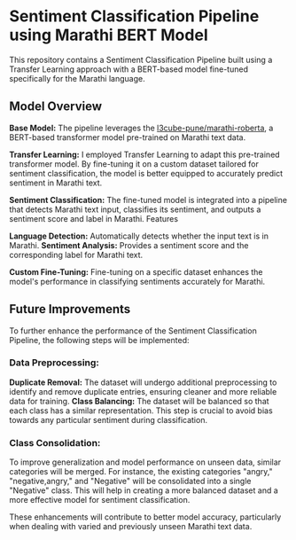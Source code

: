# Sentiment Classification Pipeline using Marathi BERT Model

This repository contains a Sentiment Classification Pipeline built using a Transfer Learning approach with a BERT-based model fine-tuned specifically for the Marathi language.

## Model Overview
**Base Model:** The pipeline leverages the [l3cube-pune/marathi-roberta](https://https://huggingface.co/l3cube-pune/marathi-roberta), a BERT-based transformer model pre-trained on Marathi text data.

**Transfer Learning:** I employed Transfer Learning to adapt this pre-trained transformer model. By fine-tuning it on a custom dataset tailored for sentiment classification, the model is better equipped to accurately predict sentiment in Marathi text.

**Sentiment Classification:** The fine-tuned model is integrated into a pipeline that detects Marathi text input, classifies its sentiment, and outputs a sentiment score and label in Marathi.
Features

**Language Detection:** Automatically detects whether the input text is in Marathi.
**Sentiment Analysis:** Provides a sentiment score and the corresponding label for Marathi text.

**Custom Fine-Tuning:** Fine-tuning on a specific dataset enhances the model's performance in classifying sentiments accurately for Marathi.



## Future Improvements

To further enhance the performance of the Sentiment Classification Pipeline, the following steps will be implemented:

### Data Preprocessing:

**Duplicate Removal:** The dataset will undergo additional preprocessing to identify and remove duplicate entries, ensuring cleaner and more reliable data for training.
**Class Balancing:** The dataset will be balanced so that each class has a similar representation. This step is crucial to avoid bias towards any particular sentiment during classification.
### Class Consolidation:

To improve generalization and model performance on unseen data, similar categories will be merged. For instance, the existing categories "angry," "negative,angry," and "Negative" will be consolidated into a single "Negative" class. This will help in creating a more balanced dataset and a more effective model for sentiment classification.

These enhancements will contribute to better model accuracy, particularly when dealing with varied and previously unseen Marathi text data.
